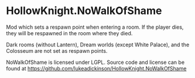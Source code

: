 # HollowKnight.NoWalkOfShame

Mod which sets a respawn point when entering a room. If the player dies, they will be respawned in the room where they died.

Dark rooms (without Lantern), Dream worlds (except White Palace), and the Colosseum are not set as respawn points. 

NoWalkOfShame is licensed under LGPL. Source code and license can be found at https://github.com/lukeadickinson/HollowKnight.NoWalkOfShame

